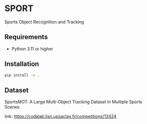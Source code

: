 # SPORT
Sports Object Recognition and Tracking

## Requirements
- Python 3.11 or higher

## Installation
```bash
pip install -e .
```

## Dataset
SportsMOT: A Large Multi-Object Tracking Dataset in Multiple Sports Scenes

link: https://codalab.lisn.upsaclay.fr/competitions/12424